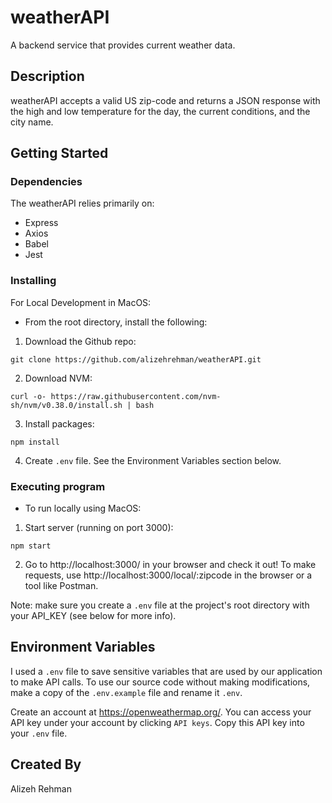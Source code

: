 # weatherAPI

A backend service that provides current weather data.

## Description

weatherAPI accepts a valid US zip-code and returns a JSON response with the high and low temperature for the day, the current conditions, and the city name.

## Getting Started

### Dependencies

The weatherAPI relies primarily on:
* Express
* Axios
* Babel
* Jest

### Installing

For Local Development in MacOS:
* From the root directory, install the following:

1. Download the Github repo:

```
git clone https://github.com/alizehrehman/weatherAPI.git
```

2. Download NVM:
```
curl -o- https://raw.githubusercontent.com/nvm-sh/nvm/v0.38.0/install.sh | bash
```
3. Install packages:
```
npm install
```
4. Create ```.env``` file. See the Environment Variables section below.

### Executing program

* To run locally using MacOS:

1. Start server (running on port 3000):
```
npm start
```
2. Go to http://localhost:3000/ in your browser and check it out! To make requests, use http://localhost:3000/local/:zipcode in the browser or a tool like Postman.

Note: make sure you create a ```.env``` file at the project's root directory with your API_KEY (see below for more info).

## Environment Variables

I used a ```.env``` file to save sensitive variables that are used by our application to make API calls. To use our source code without making modifications, make a copy of the ```.env.example``` file and rename it ```.env```.

Create an account at https://openweathermap.org/. You can access your API key under your account by clicking ```API keys```. Copy this API key into your ```.env``` file.

## Created By
Alizeh Rehman
